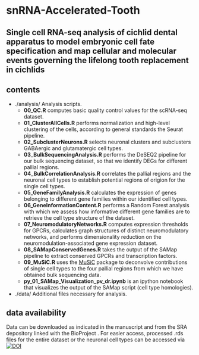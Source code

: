 # snRNA-Accelerated-Tooth
## Single cell RNA-seq analysis of cichlid dental apparatus to model embryonic cell fate specification and map cellular and molecular events governing the lifelong tooth replacement in cichlids

## contents
- ./analysis/
  Analysis scripts.
  - **00_QC.R** computes basic quality control values for the scRNA-seq dataset.
  - **01_ClusterAllCells.R** performs normalization and high-level clustering of the cells, according to general standards the Seurat pipeline.
  - **02_SubclusterNeurons.R** selects neuronal clusters and subclusters GABAergic and glutamatergic cell types.
  - **03_BulkSequencingAnalysis.R** performs the DeSEQ2 pipeline for our bulk sequencing dataset, so that we identify DEGs for different pallial regions.
  - **04_BulkCorrelationAnalysis.R** correlates the pallial regions and the neuronal cell types to establish potential regions of origion for the single cell types.
  - **05_GeneFamilyAnalysis.R** calculates the expression of genes belonging to different gene families within our identified cell types.
  - **06_GeneInformationContent.R** performs a Random Forest analysis with which we assess how informative different gene families are to retrieve the cell type structure of the dataset.
  - **07_NeuromodulatoryNetworks.R** computes expression thresholds for GPCRs, calculates graph structures of distinct neuromodulatory networks, and performs dimensionality reduction on the neuromodulation-associated gene expression dataset.
  - **08_SAMapConservedGenes.R** takes the output of the SAMap pipeline to extract conserved GPCRs and transcription factors.
  - **09_MuSiC.R** uses the [MuSiC](https://xuranw.github.io/MuSiC/articles/MuSiC.html) package to deconvolve contributions of single cell types to the four pallial regions from which we have obtained bulk sequencing data.
  - **py_01_SAMap_Visualization_pv_dr.ipynb** is an ipython notebook that visualizes the output of the SAMap script (cell type homologies). 
- ./data/
  Additional files necessary for analysis.

## data availability
  Data can be downloaded as indicated in the manuscript and from the SRA depository linked with the BioProject .
  For easier access, processed .rds files for the entire dataset or the neuronal cell types can be accessed via [![DOI](https://zenodo.org/badge/DOI/10.5281/zenodo.10210550.svg)](https://doi.org/10.5281/zenodo.10210550)
